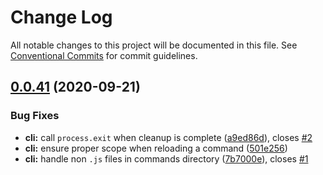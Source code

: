 # Change Log

All notable changes to this project will be documented in this file.
See [Conventional Commits](https://conventionalcommits.org) for commit guidelines.

## [0.0.41](https://github.com/b-frame/b-frame/compare/v0.0.40...v0.0.41) (2020-09-21)


### Bug Fixes

* **cli:** call `process.exit` when cleanup is complete ([a9ed86d](https://github.com/b-frame/b-frame/commit/a9ed86d9ec621008020fd408b7e5538badcfc7cd)), closes [#2](https://github.com/b-frame/b-frame/issues/2)
* **cli:** ensure proper scope when reloading a command ([501e256](https://github.com/b-frame/b-frame/commit/501e256656a6c7deffd0266c73eb87f230915ee9))
* **cli:** handle non `.js` files in commands directory ([7b7000e](https://github.com/b-frame/b-frame/commit/7b7000e350becaace66965165e237968d9155228)), closes [#1](https://github.com/b-frame/b-frame/issues/1)
